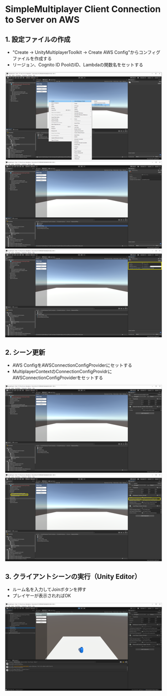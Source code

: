 # SimpleMultiplayer Client Connection to Server on AWS

## 1. 設定ファイルの作成
- "Create -> UnityMultiplayerToolkit -> Create AWS Config"からコンフィグファイルを作成する
- リージョン、Cognito ID PoolのID、Lambdaの関数名をセットする

<img src="./ClientSetup_AWS_01.png">
<img src="./ClientSetup_AWS_02.png">
<img src="./ClientSetup_AWS_03.png">


## 2. シーン更新
- AWS ConfigをAWSConnectionConfigProviderにセットする
- MultiplayerContextのConnectionConfigProvidrにAWSConnectionConfigProviderをセットする

<img src="./ClientSetup_AWS_04.png">
<img src="./ClientSetup_AWS_05.png">


## 3. クライアントシーンの実行（Unity Editor）
- ルーム名を入力してJoinボタンを押す
- プレイヤーが表示されればOK

<img src="./ClientSetup_AWS_06.png">
